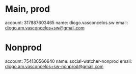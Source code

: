 # Main, prod

account: 317887603465
name: diogo.vasconcelos.sw
email: diogo.am.vasconcelos+sw@gmail.com

# Nonprod

account: 754130566640
name: social-watcher-nonprod
email: diogo.am.vasconcelos+sw-nonprod@gmail.com
